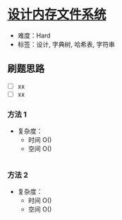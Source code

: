 # [设计内存文件系统](https://leetcode-cn.com/problems/design-in-memory-file-system/)

- 难度：Hard
- 标签：设计, 字典树, 哈希表, 字符串

## 刷题思路

- [ ] xx
- [ ] xx

### 方法 1

- 复杂度：
    - 时间 O()
    - 空间 O()

``` js

```

### 方法 2

- 复杂度：
    - 时间 O()
    - 空间 O()

``` js

```

